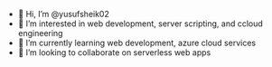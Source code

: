 - 👋 Hi, I’m @yusufsheik02
- 👀 I’m interested in web development, server scripting, and ccloud engineering
- 🌱 I’m currently learning web development, azure cloud services
- 💞️ I’m looking to collaborate on serverless web apps

<!---
yusufsheik02/yusufsheik02 is a ✨ special ✨ repository because its `README.md` (this file) appears on your GitHub profile.
You can click the Preview link to take a look at your changes.
--->
